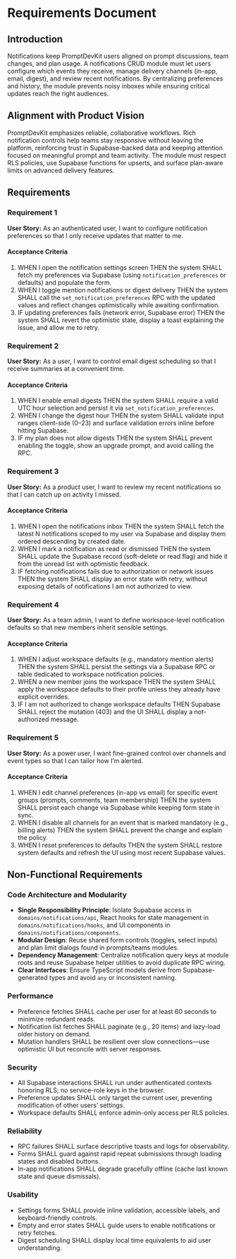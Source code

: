 # Requirements Document

## Introduction

Notifications keep PromptDevKit users aligned on prompt discussions, team changes, and plan usage. A notifications CRUD module must let users configure which events they receive, manage delivery channels (in-app, email, digest), and review recent notifications. By centralizing preferences and history, the module prevents noisy inboxes while ensuring critical updates reach the right audiences.

## Alignment with Product Vision

PromptDevKit emphasizes reliable, collaborative workflows. Rich notification controls help teams stay responsive without leaving the platform, reinforcing trust in Supabase-backed data and keeping attention focused on meaningful prompt and team activity. The module must respect RLS policies, use Supabase functions for upserts, and surface plan-aware limits on advanced delivery features.

## Requirements

### Requirement 1

**User Story:** As an authenticated user, I want to configure notification preferences so that I only receive updates that matter to me.

#### Acceptance Criteria

1. WHEN I open the notification settings screen THEN the system SHALL fetch my preferences via Supabase (using `notification_preferences` or defaults) and populate the form.
2. WHEN I toggle mention notifications or digest delivery THEN the system SHALL call the `set_notification_preferences` RPC with the updated values and reflect changes optimistically while awaiting confirmation.
3. IF updating preferences fails (network error, Supabase error) THEN the system SHALL revert the optimistic state, display a toast explaining the issue, and allow me to retry.

### Requirement 2

**User Story:** As a user, I want to control email digest scheduling so that I receive summaries at a convenient time.

#### Acceptance Criteria

1. WHEN I enable email digests THEN the system SHALL require a valid UTC hour selection and persist it via `set_notification_preferences`.
2. WHEN I change the digest hour THEN the system SHALL validate input ranges client-side (0–23) and surface validation errors inline before hitting Supabase.
3. IF my plan does not allow digests THEN the system SHALL prevent enabling the toggle, show an upgrade prompt, and avoid calling the RPC.

### Requirement 3

**User Story:** As a product user, I want to review my recent notifications so that I can catch up on activity I missed.

#### Acceptance Criteria

1. WHEN I open the notifications inbox THEN the system SHALL fetch the latest N notifications scoped to my user via Supabase and display them ordered descending by created date.
2. WHEN I mark a notification as read or dismissed THEN the system SHALL update the Supabase record (soft-delete or read flag) and hide it from the unread list with optimistic feedback.
3. IF fetching notifications fails due to authorization or network issues THEN the system SHALL display an error state with retry, without exposing details of notifications I am not authorized to view.

### Requirement 4

**User Story:** As a team admin, I want to define workspace-level notification defaults so that new members inherit sensible settings.

#### Acceptance Criteria

1. WHEN I adjust workspace defaults (e.g., mandatory mention alerts) THEN the system SHALL persist the settings via a Supabase RPC or table dedicated to workspace notification policies.
2. WHEN a new member joins the workspace THEN the system SHALL apply the workspace defaults to their profile unless they already have explicit overrides.
3. IF I am not authorized to change workspace defaults THEN Supabase SHALL reject the mutation (403) and the UI SHALL display a not-authorized message.

### Requirement 5

**User Story:** As a power user, I want fine-grained control over channels and event types so that I can tailor how I’m alerted.

#### Acceptance Criteria

1. WHEN I edit channel preferences (in-app vs email) for specific event groups (prompts, comments, team membership) THEN the system SHALL persist each change via Supabase while keeping form state in sync.
2. WHEN I disable all channels for an event that is marked mandatory (e.g., billing alerts) THEN the system SHALL prevent the change and explain the policy.
3. WHEN I reset preferences to defaults THEN the system SHALL restore system defaults and refresh the UI using most recent Supabase values.

## Non-Functional Requirements

### Code Architecture and Modularity
- **Single Responsibility Principle**: Isolate Supabase access in `domains/notifications/api`, React hooks for state management in `domains/notifications/hooks`, and UI components in `domains/notifications/components`.
- **Modular Design**: Reuse shared form controls (toggles, select inputs) and plan limit dialogs found in prompts/teams modules.
- **Dependency Management**: Centralize notification query keys at module roots and reuse Supabase helper utilities to avoid duplicate RPC wiring.
- **Clear Interfaces**: Ensure TypeScript models derive from Supabase-generated types and avoid `any` or inconsistent naming.

### Performance
- Preference fetches SHALL cache per user for at least 60 seconds to minimize redundant reads.
- Notification list fetches SHALL paginate (e.g., 20 items) and lazy-load older history on demand.
- Mutation handlers SHALL be resilient over slow connections—use optimistic UI but reconcile with server responses.

### Security
- All Supabase interactions SHALL run under authenticated contexts honoring RLS; no service-role keys in the browser.
- Preference updates SHALL only target the current user, preventing modification of other users’ settings.
- Workspace defaults SHALL enforce admin-only access per RLS policies.

### Reliability
- RPC failures SHALL surface descriptive toasts and logs for observability.
- Forms SHALL guard against rapid repeat submissions through loading states and disabled buttons.
- In-app notifications SHALL degrade gracefully offline (cache last known state and queue dismissals).

### Usability
- Settings forms SHALL provide inline validation, accessible labels, and keyboard-friendly controls.
- Empty and error states SHALL guide users to enable notifications or retry fetches.
- Digest scheduling SHALL display local time equivalents to aid user understanding.
